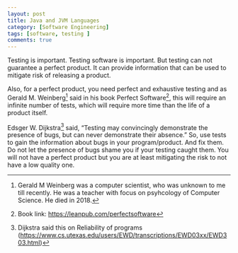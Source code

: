 ```yaml
---
layout: post
title: Java and JVM Languages
category: [Software Engineering]
tags: [software, testing ]
comments: true
---
```


Testing is important. Testing software is important. But testing can not guarantee a perfect product. It can provide information that can be used to mitigate risk of releasing a product.

Also, for a perfect product, you need perfect and exhaustive testing and as Gerald M. Weinberg[^fn1] said in his book Perfect Software[^fn2], this will require an infinite number of tests, which will require more time than the life of a product itself.

Edsger W. Dijkstra[^fn3] said, “Testing may convincingly demonstrate the presence of bugs, but can never demonstrate their absence.” So, use tests to gain the information about bugs in your program/product. And fix them. Do not let the presence of bugs shame you if your testing caught them. You will not have a perfect product but you are at least mitigating the risk to not have a low quality one.

[^fn1]: Gerald M Weinberg was a computer scientist, who was unknown to me till recently. He was a teacher with focus on psyhcology of Computer Science. He died in 2018. 
[^fn2]: Book link: https://leanpub.com/perfectsoftware
[^fn3]: Dijkstra said this on Reliability of programs (https://www.cs.utexas.edu/users/EWD/transcriptions/EWD03xx/EWD303.html)
